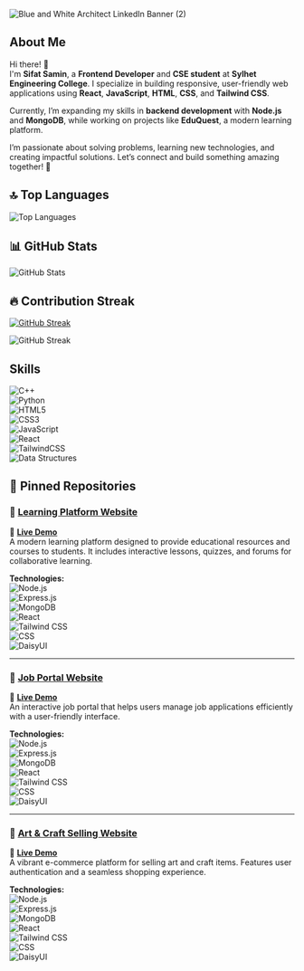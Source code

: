 ![Blue and White Architect LinkedIn Banner (2)](https://github.com/user-attachments/assets/e00c6458-3c01-49ce-b9a8-420ea76e206f)

## About Me  
Hi there! 👋  
I'm **Sifat Samin**, a **Frontend Developer** and **CSE student** at **Sylhet Engineering College**. I specialize in building responsive, user-friendly web applications using **React**, **JavaScript**, **HTML**, **CSS**, and **Tailwind CSS**.  

Currently, I’m expanding my skills in **backend development** with **Node.js** and **MongoDB**, while working on projects like **EduQuest**, a modern learning platform.  

I’m passionate about solving problems, learning new technologies, and creating impactful solutions. Let’s connect and build something amazing together! 🚀  

## 🔝 Top Languages

![Top Languages](https://github-readme-stats.vercel.app/api/top-langs/?username=SamSkull19&layout=compact&theme=radical)

## 📊 GitHub Stats

![GitHub Stats](https://github-readme-stats.vercel.app/api?username=SamSkull19&show_icons=true&theme=radical&include_all_commits=true&count_private=true)

## 🔥 Contribution Streak
[![GitHub Streak](https://streak-stats.demolab.com/?user=SamSkull19&theme=radical)](https://git.io/streak-stats)

![GitHub Streak](https://img.shields.io/badge/GitHub%20Streak-🔥%20Contributions-orange?style=flat&logo=github)

## Skills
![C++](https://img.shields.io/badge/-C++-00599C?style=flat&logo=c%2B%2B&logoColor=white)  
![Python](https://img.shields.io/badge/-Python-3776AB?style=flat&logo=python&logoColor=white)  
![HTML5](https://img.shields.io/badge/-HTML5-E34F26?style=flat&logo=html5&logoColor=white)  
![CSS3](https://img.shields.io/badge/-CSS3-1572B6?style=flat&logo=css3&logoColor=white)  
![JavaScript](https://img.shields.io/badge/-JavaScript-F7DF1E?style=flat&logo=javascript&logoColor=black)  
![React](https://img.shields.io/badge/-React-61DAFB?style=flat&logo=react&logoColor=black)  
![TailwindCSS](https://img.shields.io/badge/-TailwindCSS-38B2AC?style=flat&logo=tailwind-css&logoColor=white)  
![Data Structures](https://img.shields.io/badge/-Data%20Structures%20&%20Algorithms-FFA500?style=flat&logo=algolia&logoColor=white)  

## 🚀 Pinned Repositories

### 🌟 [Learning Platform Website](https://github.com/SamSkull19/EduQuest_Learning_Platform)  
🔗 **[Live Demo](https://learningplatform-a19d4.web.app)**  
A modern learning platform designed to provide educational resources and courses to students. It includes interactive lessons, quizzes, and forums for collaborative learning.

**Technologies:**  
![Node.js](https://img.shields.io/badge/-Node.js-339933?style=flat&logo=node.js&logoColor=white)  
![Express.js](https://img.shields.io/badge/-Express.js-000000?style=flat&logo=express&logoColor=white)  
![MongoDB](https://img.shields.io/badge/-MongoDB-47A248?style=flat&logo=mongodb&logoColor=white)  
![React](https://img.shields.io/badge/-React-61DAFB?style=flat&logo=react&logoColor=black)  
![Tailwind CSS](https://img.shields.io/badge/-TailwindCSS-38B2AC?style=flat&logo=tailwind-css&logoColor=white)  
![CSS](https://img.shields.io/badge/-CSS-1572B6?style=flat&logo=css3&logoColor=white)  
![DaisyUI](https://img.shields.io/badge/-DaisyUI-5A20CB?style=flat)  

---

### 💼 [Job Portal Website](https://github.com/SamSkull19/JobVoyage_JobPortal)  
🔗 **[Live Demo](https://jobvoyage-47a0e.web.app/)**  
An interactive job portal that helps users manage job applications efficiently with a user-friendly interface.

**Technologies:**  
![Node.js](https://img.shields.io/badge/-Node.js-339933?style=flat&logo=node.js&logoColor=white)  
![Express.js](https://img.shields.io/badge/-Express.js-000000?style=flat&logo=express&logoColor=white)  
![MongoDB](https://img.shields.io/badge/-MongoDB-47A248?style=flat&logo=mongodb&logoColor=white)  
![React](https://img.shields.io/badge/-React-61DAFB?style=flat&logo=react&logoColor=black)  
![Tailwind CSS](https://img.shields.io/badge/-TailwindCSS-38B2AC?style=flat&logo=tailwind-css&logoColor=white)  
![CSS](https://img.shields.io/badge/-CSS-1572B6?style=flat&logo=css3&logoColor=white)  
![DaisyUI](https://img.shields.io/badge/-DaisyUI-5A20CB?style=flat)  

---

### 🎨 [Art & Craft Selling Website](https://github.com/SamSkull19/Art-Craft_Selling)  
🔗 **[Live Demo](https://neffroxxcrafts.web.app/)**  
A vibrant e-commerce platform for selling art and craft items. Features user authentication and a seamless shopping experience.

**Technologies:**  
![Node.js](https://img.shields.io/badge/-Node.js-339933?style=flat&logo=node.js&logoColor=white)  
![Express.js](https://img.shields.io/badge/-Express.js-000000?style=flat&logo=express&logoColor=white)  
![MongoDB](https://img.shields.io/badge/-MongoDB-47A248?style=flat&logo=mongodb&logoColor=white)  
![React](https://img.shields.io/badge/-React-61DAFB?style=flat&logo=react&logoColor=black)  
![Tailwind CSS](https://img.shields.io/badge/-TailwindCSS-38B2AC?style=flat&logo=tailwind-css&logoColor=white)  
![CSS](https://img.shields.io/badge/-CSS-1572B6?style=flat&logo=css3&logoColor=white)  
![DaisyUI](https://img.shields.io/badge/-DaisyUI-5A20CB?style=flat)  
